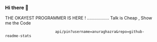 ### Hi there 👋
  THE OKAYEST PROGRAMMER IS HERE !
                           ..................     Talk is Cheap , Show me the Code
                           
                           api/pin?username=anuraghazra&repo=github-readme-stats
                   
                    


<!--
**AadarshaThapa/AadarshaThapa** is a ✨ _special_ ✨ repository because its `README.md` (this file) appears on your GitHub profile.**
 
           
             

